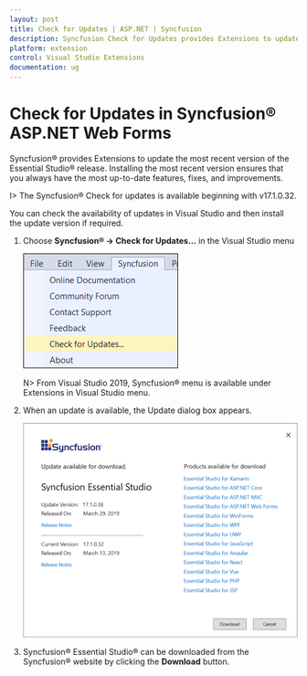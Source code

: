```yaml
---
layout: post
title: Check for Updates | ASP.NET | Syncfusion
description: Syncfusion Check for Updates provides Extensions to update most recent version of the Essential Studio release.
platform: extension
control: Visual Studio Extensions
documentation: ug
---
```


# Check for Updates in Syncfusion® ASP.NET Web Forms

Syncfusion® provides Extensions to update the most recent version of the Essential Studio® release. Installing the most recent version ensures that you always have the most up-to-date features, fixes, and improvements.

I> The Syncfusion® Check for updates is available beginning with v17.1.0.32.

You can check the availability of updates in Visual Studio and then install the update version if required.

1. Choose **Syncfusion® -> Check for Updates…** in the Visual Studio menu

   ![Syncfusion® check for updates menu](Check-for-Updates_images/Check-for-Updates_images-img1.png)

   N> From Visual Studio 2019, Syncfusion® menu is available under Extensions in Visual Studio menu.
   
2. When an update is available, the Update dialog box appears.

   ![Syncfusion® check for updates wizard](Check-for-Updates_images/Check-for-Updates_images-img2.png)

3. Syncfusion® Essential Studio® can be downloaded from the Syncfusion® website by clicking the **Download** button.
